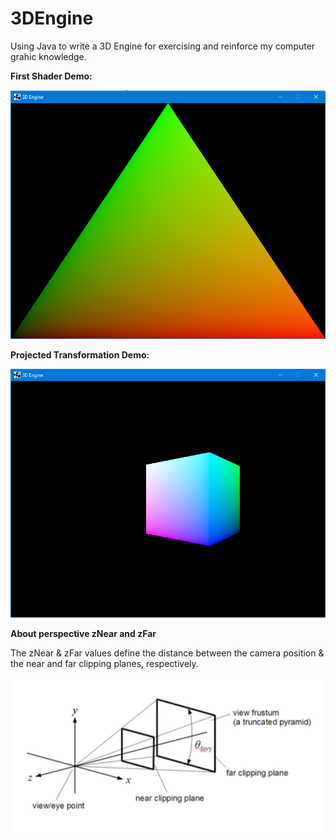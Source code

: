 # 3DEngine

Using Java to write a 3D Engine for exercising and reinforce my computer grahic knowledge.

**First Shader Demo:**

![firstShader](./screenshot/firstShader.png)

**Projected Transformation Demo:**

![perspectiveDemo](./screenshot/perspectiveDemo.png)

**About perspective zNear and zFar**

The zNear & zFar values define the distance between the camera position & the near and far clipping planes, respectively. 

![perspective](./screenshot/perspective.png)